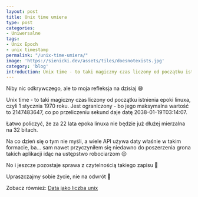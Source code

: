 ```yaml
---
layout: post
title: Unix time umiera
type: post
categories:
- Uniwersalne
tags:
- Unix Epoch
- unix timestamp
permalink: "/unix-time-umiera/"
image: 'https://sienicki.dev/assets/tiles/doesnotexists.jpg'
category: 'blog' 
introduction: Unix time - to taki magiczny czas liczony od początku istnienia epoki linuxa
---
```

Niby nic odkrywczego, ale to moja refleksja na dzisiaj :smile:

Unix time - to taki magiczny czas liczony od początku istnienia epoki linuxa, czyli 1 stycznia 1970 roku. Jest ograniczony - bo jego maksymalna wartość to 2147483647, co po przeliczeniu sekund daje datę 2038-01-19T03:14:07. 

Łatwo policzyć, że za 22 lata epoka linuxa nie będzie już dłużej mierzalna na 32 bitach.

Na co dzień się o tym nie myśli, a wiele API używa&nbsp;daty właśnie w takim formacie, ba... sam nawet przyczyniłem się niedawno do poszerzenia grona takich aplikacji&nbsp;idąc na ustępstwo robociarzom :wink:

No i jeszcze pozostaje sprawa z czytelnością takiego zapisu :tongue:

Upraszczajmy sobie życie, nie na odwrót :loudspeaker:

Zobacz również:
[Data jako liczba unix](https://sienicki.dev/data-jako-liczba-unix/)

